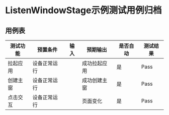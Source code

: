 # ListenWindowStage示例测试用例归档
## 用例表
| 测试功能 | 预置条件 | 输入                   | 预期输出   | 是否自动 | 测试结果 |
|------| --- |----------------------|--------| --- |------|
| 拉起应用 |设备正常运行|                      | 成功拉起应用 | 是 | Pass |
| 创建主窗 |设备正常运行|  | 成功创建主窗 | 是 | Pass |
| 点击交互 |设备正常运行|  | 页面变化   | 是 | Pass |